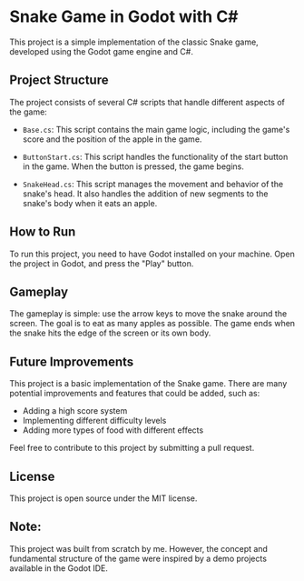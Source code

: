 # Snake Game in Godot with C#

This project is a simple implementation of the classic Snake game, developed using the Godot game engine and C#.

## Project Structure

The project consists of several C# scripts that handle different aspects of the game:

- `Base.cs`: This script contains the main game logic, including the game's score and the position of the apple in the game.

- `ButtonStart.cs`: This script handles the functionality of the start button in the game. When the button is pressed, the game begins.

- `SnakeHead.cs`: This script manages the movement and behavior of the snake's head. It also handles the addition of new segments to the snake's body when it eats an apple.

## How to Run

To run this project, you need to have Godot installed on your machine. Open the project in Godot, and press the "Play" button.

## Gameplay

The gameplay is simple: use the arrow keys to move the snake around the screen. The goal is to eat as many apples as possible. The game ends when the snake hits the edge of the screen or its own body.

## Future Improvements

This project is a basic implementation of the Snake game. There are many potential improvements and features that could be added, such as:

- Adding a high score system
- Implementing different difficulty levels
- Adding more types of food with different effects

Feel free to contribute to this project by submitting a pull request.

## License

This project is open source under the MIT license.

## Note:
This project was built from scratch by me. However, the concept and fundamental structure of the game were inspired by a demo projects available in the Godot IDE.
